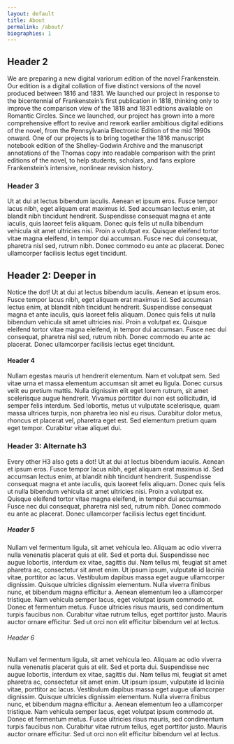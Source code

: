```yaml
---
layout: default
title: About
permalink: /about/
biographies: 1
---
```



## Header 2

We are preparing a new digital variorum edition of the novel Frankenstein. Our edition is a digital collation of five distinct versions of the novel produced between 1816 and 1831. We launched our project in response to the bicentennial of Frankenstein’s first publication in 1818, thinking only to improve the comparison view of the 1818 and 1831 editions available on Romantic Circles. Since we launched, our project has grown into a more comprehensive effort to revive and rework earlier ambitious digital editions of the novel, from the Pennsylvania Electronic Edition of the mid 1990s onward. One of our projects is to bring together the 1816 manuscript notebook edition of the Shelley-Godwin Archive and the manuscript annotations of the Thomas copy into readable comparison with the print editions of the novel, to help students, scholars, and fans explore Frankenstein’s intensive, nonlinear revision history.

### Header 3

Ut at dui at lectus bibendum iaculis. Aenean et ipsum eros. Fusce tempor lacus nibh, eget aliquam erat maximus id. Sed accumsan lectus enim, at blandit nibh tincidunt hendrerit. Suspendisse consequat magna et ante iaculis, quis laoreet felis aliquam. Donec quis felis ut nulla bibendum vehicula sit amet ultricies nisi. Proin a volutpat ex. Quisque eleifend tortor vitae magna eleifend, in tempor dui accumsan. Fusce nec dui consequat, pharetra nisl sed, rutrum nibh. Donec commodo eu ante ac placerat. Donec ullamcorper facilisis lectus eget tincidunt.

## Header 2: Deeper in

Notice the dot! Ut at dui at lectus bibendum iaculis. Aenean et ipsum eros. Fusce tempor lacus nibh, eget aliquam erat maximus id. Sed accumsan lectus enim, at blandit nibh tincidunt hendrerit. Suspendisse consequat magna et ante iaculis, quis laoreet felis aliquam. Donec quis felis ut nulla bibendum vehicula sit amet ultricies nisi. Proin a volutpat ex. Quisque eleifend tortor vitae magna eleifend, in tempor dui accumsan. Fusce nec dui consequat, pharetra nisl sed, rutrum nibh. Donec commodo eu ante ac placerat. Donec ullamcorper facilisis lectus eget tincidunt.


#### Header 4
Nullam egestas mauris ut hendrerit elementum. Nam et volutpat sem. Sed vitae urna et massa elementum accumsan sit amet eu ligula. Donec cursus velit eu pretium mattis. Nulla dignissim elit eget lorem rutrum, sit amet scelerisque augue hendrerit. Vivamus porttitor dui non est sollicitudin, id semper felis interdum. Sed lobortis, metus ut vulputate scelerisque, quam massa ultrices turpis, non pharetra leo nisl eu risus. Curabitur dolor metus, rhoncus et placerat vel, pharetra eget est. Sed elementum pretium quam eget tempor. Curabitur vitae aliquet dui.

### Header 3: Alternate h3

Every other H3 also gets a dot! Ut at dui at lectus bibendum iaculis. Aenean et ipsum eros. Fusce tempor lacus nibh, eget aliquam erat maximus id. Sed accumsan lectus enim, at blandit nibh tincidunt hendrerit. Suspendisse consequat magna et ante iaculis, quis laoreet felis aliquam. Donec quis felis ut nulla bibendum vehicula sit amet ultricies nisi. Proin a volutpat ex. Quisque eleifend tortor vitae magna eleifend, in tempor dui accumsan. Fusce nec dui consequat, pharetra nisl sed, rutrum nibh. Donec commodo eu ante ac placerat. Donec ullamcorper facilisis lectus eget tincidunt.

##### Header 5
Nullam vel fermentum ligula, sit amet vehicula leo. Aliquam ac odio viverra nulla venenatis placerat quis at elit. Sed et porta dui. Suspendisse nec augue lobortis, interdum ex vitae, sagittis dui. Nam tellus mi, feugiat sit amet pharetra ac, consectetur sit amet enim. Ut ipsum ipsum, vulputate id lacinia vitae, porttitor ac lacus. Vestibulum dapibus massa eget augue ullamcorper dignissim. Quisque ultricies dignissim elementum. Nulla viverra finibus nunc, et bibendum magna efficitur a. Aenean elementum leo a ullamcorper tristique. Nam vehicula semper lacus, eget volutpat ipsum commodo at. Donec et fermentum metus. Fusce ultricies risus mauris, sed condimentum turpis faucibus non. Curabitur vitae rutrum tellus, eget porttitor justo. Mauris auctor ornare efficitur. Sed ut orci non elit efficitur bibendum vel at lectus.

###### Header 6

Nullam vel fermentum ligula, sit amet vehicula leo. Aliquam ac odio viverra nulla venenatis placerat quis at elit. Sed et porta dui. Suspendisse nec augue lobortis, interdum ex vitae, sagittis dui. Nam tellus mi, feugiat sit amet pharetra ac, consectetur sit amet enim. Ut ipsum ipsum, vulputate id lacinia vitae, porttitor ac lacus. Vestibulum dapibus massa eget augue ullamcorper dignissim. Quisque ultricies dignissim elementum. Nulla viverra finibus nunc, et bibendum magna efficitur a. Aenean elementum leo a ullamcorper tristique. Nam vehicula semper lacus, eget volutpat ipsum commodo at. Donec et fermentum metus. Fusce ultricies risus mauris, sed condimentum turpis faucibus non. Curabitur vitae rutrum tellus, eget porttitor justo. Mauris auctor ornare efficitur. Sed ut orci non elit efficitur bibendum vel at lectus.
